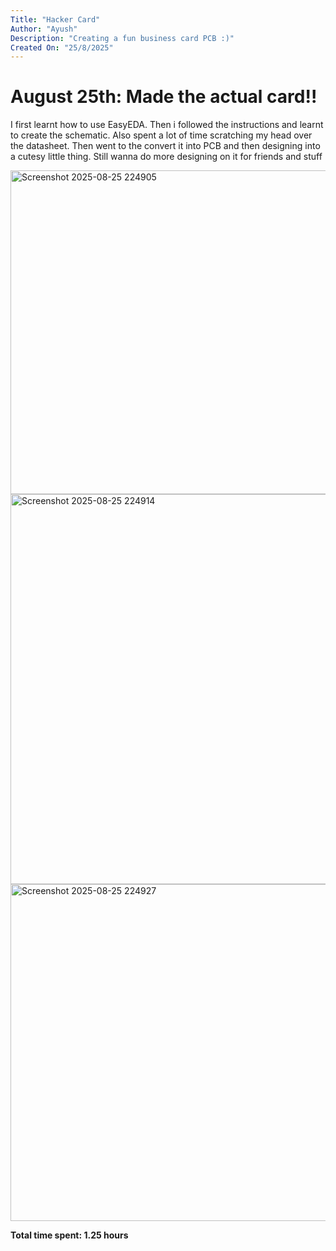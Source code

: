 ```yaml
---
Title: "Hacker Card"
Author: "Ayush"
Description: "Creating a fun business card PCB :)"
Created On: "25/8/2025"
---
```


# August 25th: Made the actual card!!

I first learnt how to use EasyEDA. Then i followed the instructions and learnt to create the schematic. Also spent a lot of time scratching my head over the datasheet. Then went to the convert it into PCB and then designing into a cutesy little thing. Still wanna do more designing on it for friends and stuff

<img width="913" height="518" alt="Screenshot 2025-08-25 224905" src="https://github.com/user-attachments/assets/8ca40b4e-2cbe-492d-aa05-34cd8c8fa4b6" />
<img width="695" height="624" alt="Screenshot 2025-08-25 224914" src="https://github.com/user-attachments/assets/57ac3989-77f5-469f-b41c-113d5cca2d60" />
<img width="948" height="539" alt="Screenshot 2025-08-25 224927" src="https://github.com/user-attachments/assets/757a4a78-38f9-4eda-acad-c2ce16f90330" />

**Total time spent: 1.25 hours**

